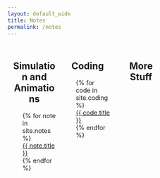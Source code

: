 ```yaml
---
layout: default_wide
title: Notes
permalink: /notes
---
```


<style>
* {
  box-sizing: border-box;
}


/* html{
    font-size: 100.0%;    
}  */

/* body{
      margin:  0 auto; 
      padding: 1em;
      color: #444; 
      font-family: Tahoma, Verdana,   Segoe, sans-serif;
      font-style: normal; 
      font-size: 1em;              
      max-width: 1200px; 
      background: #FFFFFF;
} */


/* Create three equal columns that floats next to each other */
.column {
  margin:  0 auto; 
  float: left;
  max-width: 30%;
  padding: 10px;  
  margin:  0 auto;   
}

/* Clear floats after the columns */
.row:after {
  content: "";
  display: table;
  clear: both;
}

h2 {text-align:center;}

li:not(:last-child) { 
   margin-bottom: 5px;  
}

/* div.box {border:1px solid #D3D3D3; margin:  10px auto;} */
div.box {margin:  10px auto;}

</style>

<DIV style="margin:0 auto; max-width: 1096px; ">
    <div class="row">
        <div class="column">    
            <DIV class="box">
                <h2>Simulation and Animations</h2>
                    <ul style="list-style-type:none;">
                        {% for note in site.notes %}
                            <li><a href="{{ note.url }}"> {{ note.title }}</a></li>
                        {% endfor %}
                    </ul>
            </DIV>
        </div>
        <div class="column">    
            <DIV class="box">
                <h2>Coding</h2>
                    <ul style="list-style-type:none;">
                        {% for code in site.coding %}
                            <li><a href="{{ code.url }}"> {{ code.title }}</a></li>
                        {% endfor %}
                    </ul>
            </DIV>
        </div>
        <div class="column">    
            <DIV class="box">
                <h2>More Stuff</h2>
            </DIV>
        </div>
    </div>
</DIV>
